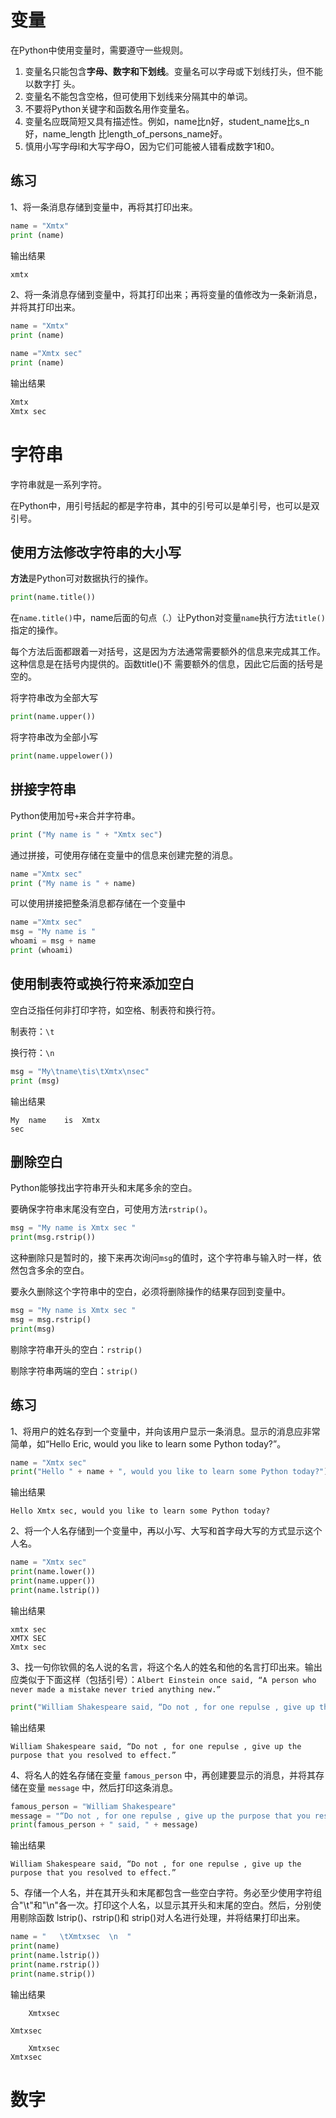 # 变量

在Python中使用变量时，需要遵守一些规则。

1. 变量名只能包含**字母、数字和下划线**。变量名可以字母或下划线打头，但不能以数字打
   头。
2. 变量名不能包含空格，但可使用下划线来分隔其中的单词。
3. 不要将Python关键字和函数名用作变量名。
4. 变量名应既简短又具有描述性。例如，name比n好，student_name比s_n好，name_length
   比length_of_persons_name好。
5.  慎用小写字母l和大写字母O，因为它们可能被人错看成数字1和0。



## 练习

1、将一条消息存储到变量中，再将其打印出来。

```python
name = "Xmtx"
print (name)
```

输出结果

```txt
xmtx
```



2、将一条消息存储到变量中，将其打印出来；再将变量的值修改为一条新消息，并将其打印出来。

```python
name = "Xmtx"
print (name)

name ="Xmtx sec"
print (name)
```

输出结果

```txt
Xmtx
Xmtx sec
```





# 字符串

字符串就是一系列字符。

在Python中，用引号括起的都是字符串，其中的引号可以是单引号，也可以是双引号。



## 使用方法修改字符串的大小写

**方法**是Python可对数据执行的操作。

```python
print(name.title())
```

在`name.title()`中，name后面的句点（.）让Python对变量`name`执行方法`title()`指定的操作。

每个方法后面都跟着一对括号，这是因为方法通常需要额外的信息来完成其工作。这种信息是在括号内提供的。函数title()不
需要额外的信息，因此它后面的括号是空的。



将字符串改为全部大写

```python
print(name.upper())
```



将字符串改为全部小写

```python
print(name.uppelower())
```



## 拼接字符串

Python使用加号`+`来合并字符串。

```python
print ("My name is " + "Xmtx sec")
```



通过拼接，可使用存储在变量中的信息来创建完整的消息。

```python
name ="Xmtx sec"
print ("My name is " + name)
```



可以使用拼接把整条消息都存储在一个变量中

```python
name ="Xmtx sec"
msg = "My name is "
whoami = msg + name
print (whoami)
```



## 使用制表符或换行符来添加空白

空白泛指任何非打印字符，如空格、制表符和换行符。

制表符：`\t`

换行符：`\n`

```python
msg = "My\tname\tis\tXmtx\nsec"
print (msg)
```

输出结果

```
My	name	is	Xmtx
sec
```



## 删除空白

Python能够找出字符串开头和末尾多余的空白。

要确保字符串末尾没有空白，可使用方法`rstrip()`。

```python
msg = "My name is Xmtx sec "
print(msg.rstrip())
```

这种删除只是暂时的，接下来再次询问`msg`的值时，这个字符串与输入时一样，依然包含多余的空白。

要永久删除这个字符串中的空白，必须将删除操作的结果存回到变量中。

```python
msg = "My name is Xmtx sec "
msg = msg.rstrip()
print(msg)
```



剔除字符串开头的空白：`rstrip()`

剔除字符串两端的空白：`strip()`



## 练习

1、将用户的姓名存到一个变量中，并向该用户显示一条消息。显示的消息应非常简单，如“Hello Eric, would you like to learn some Python today?”。

```python
name = "Xmtx sec"
print("Hello " + name + ", would you like to learn some Python today?")
```

输出结果

```
Hello Xmtx sec, would you like to learn some Python today?
```



2、将一个人名存储到一个变量中，再以小写、大写和首字母大写的方式显示这个人名。

```python
name = "Xmtx sec"
print(name.lower())
print(name.upper())
print(name.lstrip())
```

输出结果

```
xmtx sec
XMTX SEC
Xmtx sec
```



3、找一句你钦佩的名人说的名言，将这个名人的姓名和他的名言打印出来。输出应类似于下面这样（包括引号）：`Albert Einstein once said, “A person who never made a mistake never tried anything new.”`

```python
print("William Shakespeare said, “Do not , for one repulse , give up the purpose that you resolved to effect.”")
```

输出结果

```
William Shakespeare said, “Do not , for one repulse , give up the purpose that you resolved to effect.”
```



4、将名人的姓名存储在变量 `famous_person` 中，再创建要显示的消息，并将其存储在变量 `message` 中，然后打印这条消息。

```python
famous_person = "William Shakespeare"
message = "“Do not , for one repulse , give up the purpose that you resolved to effect.”"
print(famous_person + " said, " + message)
```

输出结果

```
William Shakespeare said, “Do not , for one repulse , give up the purpose that you resolved to effect.”
```



5、存储一个人名，并在其开头和末尾都包含一些空白字符。务必至少使用字符组合"\t"和"\n"各一次。打印这个人名，以显示其开头和末尾的空白。然后，分别使用剔除函数 lstrip()、rstrip()和 strip()对人名进行处理，并将结果打印出来。

```python
name = "   \tXmtxsec  \n  "
print(name)
print(name.lstrip())
print(name.rstrip())
print(name.strip())
```

输出结果

```
   	Xmtxsec  
  
Xmtxsec  
  
   	Xmtxsec
Xmtxsec
```



# 数字































































































